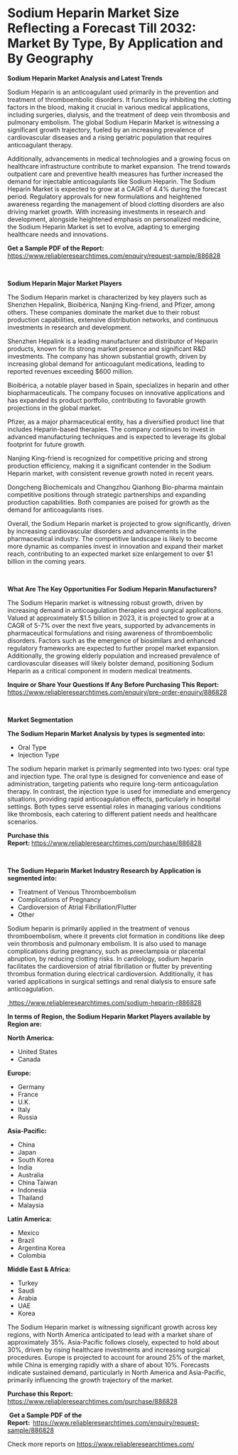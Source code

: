 <p><h1>Sodium Heparin Market Size Reflecting a Forecast Till 2032: Market By Type, By Application and By Geography</h1></p><p><strong>Sodium Heparin Market Analysis and Latest Trends</strong></p>
<p><p>Sodium Heparin is an anticoagulant used primarily in the prevention and treatment of thromboembolic disorders. It functions by inhibiting the clotting factors in the blood, making it crucial in various medical applications, including surgeries, dialysis, and the treatment of deep vein thrombosis and pulmonary embolism. The global Sodium Heparin Market is witnessing a significant growth trajectory, fueled by an increasing prevalence of cardiovascular diseases and a rising geriatric population that requires anticoagulant therapy.</p><p>Additionally, advancements in medical technologies and a growing focus on healthcare infrastructure contribute to market expansion. The trend towards outpatient care and preventive health measures has further increased the demand for injectable anticoagulants like Sodium Heparin. The Sodium Heparin Market is expected to grow at a CAGR of 4.4% during the forecast period. Regulatory approvals for new formulations and heightened awareness regarding the management of blood clotting disorders are also driving market growth. With increasing investments in research and development, alongside heightened emphasis on personalized medicine, the Sodium Heparin Market is set to evolve, adapting to emerging healthcare needs and innovations.</p></p>
<p><strong>Get a Sample PDF of the Report:&nbsp;</strong> <a href="https://www.reliableresearchtimes.com/enquiry/request-sample/886828?utm_campaign=2633&utm_medium=2&utm_source=Github&utm_content=ia&utm_term=31032025&utm_id=sodium-heparin">https://www.reliableresearchtimes.com/enquiry/request-sample/886828</a></p>
<p>&nbsp;</p>
<p><strong>Sodium Heparin Major Market Players</strong></p>
<p><p>The Sodium Heparin market is characterized by key players such as Shenzhen Hepalink, Bioibérica, Nanjing King-friend, and Pfizer, among others. These companies dominate the market due to their robust production capabilities, extensive distribution networks, and continuous investments in research and development.</p><p>Shenzhen Hepalink is a leading manufacturer and distributor of Heparin products, known for its strong market presence and significant R&D investments. The company has shown substantial growth, driven by increasing global demand for anticoagulant medications, leading to reported revenues exceeding $600 million.</p><p>Bioibérica, a notable player based in Spain, specializes in heparin and other biopharmaceuticals. The company focuses on innovative applications and has expanded its product portfolio, contributing to favorable growth projections in the global market.</p><p>Pfizer, as a major pharmaceutical entity, has a diversified product line that includes Heparin-based therapies. The company continues to invest in advanced manufacturing techniques and is expected to leverage its global footprint for future growth.</p><p>Nanjing King-friend is recognized for competitive pricing and strong production efficiency, making it a significant contender in the Sodium Heparin market, with consistent revenue growth noted in recent years.</p><p>Dongcheng Biochemicals and Changzhou Qianhong Bio-pharma maintain competitive positions through strategic partnerships and expanding production capabilities. Both companies are poised for growth as the demand for anticoagulants rises.</p><p>Overall, the Sodium Heparin market is projected to grow significantly, driven by increasing cardiovascular disorders and advancements in the pharmaceutical industry. The competitive landscape is likely to become more dynamic as companies invest in innovation and expand their market reach, contributing to an expected market size enlargement to over $1 billion in the coming years.</p></p>
<p>&nbsp;</p>
<p><strong>What Are The Key Opportunities For Sodium Heparin Manufacturers?</strong></p>
<p><p>The Sodium Heparin market is witnessing robust growth, driven by increasing demand in anticoagulation therapies and surgical applications. Valued at approximately $1.5 billion in 2023, it is projected to grow at a CAGR of 5-7% over the next five years, supported by advancements in pharmaceutical formulations and rising awareness of thromboembolic disorders. Factors such as the emergence of biosimilars and enhanced regulatory frameworks are expected to further propel market expansion. Additionally, the growing elderly population and increased prevalence of cardiovascular diseases will likely bolster demand, positioning Sodium Heparin as a critical component in modern medical treatments.</p></p>
<p><strong>Inquire or Share Your Questions If Any Before Purchasing This Report:</strong> <a href="https://www.reliableresearchtimes.com/enquiry/pre-order-enquiry/886828?utm_campaign=2633&utm_medium=2&utm_source=Github&utm_content=ia&utm_term=31032025&utm_id=sodium-heparin">https://www.reliableresearchtimes.com/enquiry/pre-order-enquiry/886828</a></p>
<p>&nbsp;</p>
<p><strong>Market Segmentation</strong></p>
<p><strong>The Sodium Heparin Market Analysis by types is segmented into:</strong></p>
<p><ul><li>Oral Type</li><li>Injection Type</li></ul></p>
<p><p>The sodium heparin market is primarily segmented into two types: oral type and injection type. The oral type is designed for convenience and ease of administration, targeting patients who require long-term anticoagulation therapy. In contrast, the injection type is used for immediate and emergency situations, providing rapid anticoagulation effects, particularly in hospital settings. Both types serve essential roles in managing various conditions like thrombosis, each catering to different patient needs and healthcare scenarios.</p></p>
<p><strong>Purchase this Report:&nbsp;</strong><a href="https://www.reliableresearchtimes.com/purchase/886828?utm_campaign=2633&utm_medium=2&utm_source=Github&utm_content=ia&utm_term=31032025&utm_id=sodium-heparin">https://www.reliableresearchtimes.com/purchase/886828</a></p>
<p>&nbsp;</p>
<p><strong>The Sodium Heparin Market Industry Research by Application is segmented into:</strong></p>
<p><ul><li>Treatment of Venous Thromboembolism</li><li>Complications of Pregnancy</li><li>Cardioversion of Atrial Fibrillation/Flutter</li><li>Other</li></ul></p>
<p><p>Sodium heparin is primarily applied in the treatment of venous thromboembolism, where it prevents clot formation in conditions like deep vein thrombosis and pulmonary embolism. It is also used to manage complications during pregnancy, such as preeclampsia or placental abruption, by reducing clotting risks. In cardiology, sodium heparin facilitates the cardioversion of atrial fibrillation or flutter by preventing thrombus formation during electrical cardioversion. Additionally, it has varied applications in surgical settings and renal dialysis to ensure safe anticoagulation.</p></p>
<p><a href="https://www.reliableresearchtimes.com/sodium-heparin-r886828?utm_campaign=2633&utm_medium=2&utm_source=Github&utm_content=ia&utm_term=31032025&utm_id=sodium-heparin">&nbsp;https://www.reliableresearchtimes.com/sodium-heparin-r886828</a></p>
<p><strong>In terms of Region, the Sodium Heparin Market Players available by Region are:</strong></p>
<p>
    <p> <strong> North America: </strong>
        <ul>
            <li>United States</li>
            <li>Canada</li>
        </ul>
        </p> 
    <p> <strong> Europe: </strong>
        <ul>
            <li>Germany</li>
            <li>France</li>
            <li>U.K.</li>
            <li>Italy</li>
            <li>Russia</li>
        </ul>
        </p> 
    <p> <strong> Asia-Pacific: </strong>
        <ul>
            <li>China</li>
            <li>Japan</li>
            <li>South Korea</li>
            <li>India</li>
            <li>Australia</li>
            <li>China Taiwan</li>
            <li>Indonesia</li>
            <li>Thailand</li>
            <li>Malaysia</li>
        </ul>
        </p> 
    <p> <strong> Latin America: </strong>
        <ul>
            <li>Mexico</li>
            <li>Brazil</li>
            <li>Argentina Korea</li>
            <li>Colombia</li>
        </ul>
        </p> 
    <p> <strong> Middle East & Africa: </strong>
        <ul>
            <li>Turkey</li>
            <li>Saudi</li>
            <li>Arabia</li>
            <li>UAE</li>
            <li>Korea</li>
        </ul>
    </p>
    </p>
<p><p>The Sodium Heparin market is witnessing significant growth across key regions, with North America anticipated to lead with a market share of approximately 35%. Asia-Pacific follows closely, expected to hold about 30%, driven by rising healthcare investments and increasing surgical procedures. Europe is projected to account for around 25% of the market, while China is emerging rapidly with a share of about 10%. Forecasts indicate sustained demand, particularly in North America and Asia-Pacific, primarily influencing the growth trajectory of the market.</p></p>
<p><strong>Purchase this Report: </strong><a href="https://www.reliableresearchtimes.com/purchase/886828?utm_campaign=2633&utm_medium=2&utm_source=Github&utm_content=ia&utm_term=31032025&utm_id=sodium-heparin">https://www.reliableresearchtimes.com/purchase/886828</a></p>
<p>&nbsp;<strong>Get a Sample PDF of the Report:&nbsp;&nbsp;</strong><a href="https://www.reliableresearchtimes.com/enquiry/request-sample/886828?utm_campaign=2633&utm_medium=2&utm_source=Github&utm_content=ia&utm_term=31032025&utm_id=sodium-heparin">https://www.reliableresearchtimes.com/enquiry/request-sample/886828</a></p>
<p><strong></strong></p>
<p>Check more reports on <a href="https://www.reliableresearchtimes.com/?utm_campaign=2633&utm_medium=2&utm_source=Github&utm_content=ia&utm_term=31032025&utm_id=sodium-heparin">https://www.reliableresearchtimes.com/</a></p>